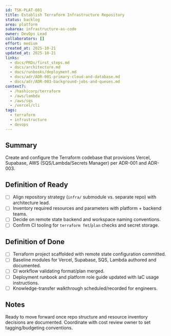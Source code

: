 ```yaml
---
id: TSK-PLAT-001
title: Establish Terraform Infrastructure Repository
status: backlog
area: platform
subarea: infrastructure-as-code
owner: DevOps Lead
collaborators: []
effort: medium
created_at: 2025-10-21
updated_at: 2025-10-21
links:
  - docs/PRDs/first_steps.md
  - docs/architecture.md
  - docs/runbooks/deployment.md
  - docs/adr/ADR-001-primary-cloud-and-database.md
  - docs/adr/ADR-003-background-jobs-and-queues.md
context7:
  - /hashicorp/terraform
  - /aws/lambda
  - /aws/sqs
  - /vercel/cli
tags:
  - terraform
  - infrastructure
  - devops
---
```


## Summary
Create and configure the Terraform codebase that provisions Vercel, Supabase, AWS (SQS/Lambda/Secrets Manager) per ADR-001 and ADR-003.

## Definition of Ready
- [ ] Align repository strategy (`infra/` submodule vs. separate repo) with architecture lead.
- [ ] Inventory required resources and parameters with platform + backend teams.
- [ ] Decide on remote state backend and workspace naming conventions.
- [ ] Confirm CI tooling for `terraform fmt`/`plan` checks and secret storage.

## Definition of Done
- [ ] Terraform project scaffolded with remote state configuration committed.
- [ ] Baseline modules for Vercel, Supabase, SQS, Lambda authored and documented.
- [ ] CI workflow validating format/plan merged.
- [ ] Deployment runbook and platform role guide updated with IaC usage instructions.
- [ ] Knowledge-transfer walkthrough scheduled/recorded for engineers.

## Notes
Ready to move forward once repo structure and resource inventory decisions are documented. Coordinate with cost review owner to set tagging/budgeting conventions.
